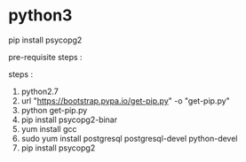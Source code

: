 # python3

pip install psycopg2

pre-requisite steps :

steps :

  1. python2.7
  2. url "https://bootstrap.pypa.io/get-pip.py" -o "get-pip.py"
  3. python get-pip.py
  4. pip install psycopg2-binar
  5. yum install gcc
  6. sudo yum install postgresql postgresql-devel python-devel
  7. pip install psycopg2
  
  
  
